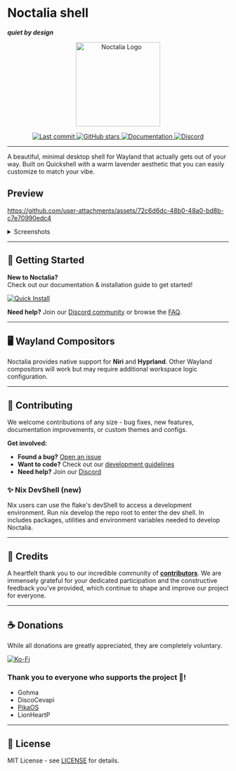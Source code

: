 # Noctalia shell

**_quiet by design_**

<p align="center">
  <img src="https://assets.noctalia.dev/noctalia-logo.svg?v=2" alt="Noctalia Logo" style="width: 192px" />
</p>

<p align="center">
  <a href="https://github.com/noctalia-dev/noctalia-shell/commits">
    <img src="https://img.shields.io/github/last-commit/noctalia-dev/noctalia-shell?style=for-the-badge&labelColor=0C0D11&color=A8AEFF&logo=git&logoColor=FFFFFF&label=commit" alt="Last commit" />
  </a>
  <a href="https://github.com/noctalia-dev/noctalia-shell/stargazers">
    <img src="https://img.shields.io/github/stars/noctalia-dev/noctalia-shell?style=for-the-badge&labelColor=0C0D11&color=A8AEFF&logo=github&logoColor=FFFFFF" alt="GitHub stars" />
  </a>
  <a href="https://docs.noctalia.dev">
    <img src="https://img.shields.io/badge/docs-A8AEFF?style=for-the-badge&logo=gitbook&logoColor=FFFFFF&labelColor=0C0D11" alt="Documentation" />
  </a>
  <a href="https://discord.noctalia.dev">
    <img src="https://img.shields.io/badge/discord-A8AEFF?style=for-the-badge&labelColor=0C0D11&logo=discord&logoColor=FFFFFF" alt="Discord" />
  </a>
</p>

---

A beautiful, minimal desktop shell for Wayland that actually gets out of your way. Built on Quickshell with a warm lavender aesthetic that you can easily customize to match your vibe.

## Preview

https://github.com/user-attachments/assets/72c6d6dc-48b0-48a0-bd8b-c7e70990edc4

<details>
<summary>Screenshots</summary>

![Dark 1](/Assets/Screenshots/noctalia-dark-1.png)
![Dark 2](/Assets/Screenshots/noctalia-dark-2.png)
![Dark 3](/Assets/Screenshots/noctalia-dark-3.png)

![Light 1](/Assets/Screenshots/noctalia-light-1.png)
![Light 2](/Assets/Screenshots/noctalia-light-2.png)
![Light 3](/Assets/Screenshots/noctalia-light-3.png)

</details>

---

## 🚀 Getting Started

**New to Noctalia?**  
Check out our documentation & installation guide to get started!

<a href="https://docs.noctalia.dev/getting-started/installation">
  <img src="https://img.shields.io/badge/⚡%20Quick%20Install-Get%20Started-A8AEFF?style=for-the-badge&logoColor=FFFFFF&labelColor=0C0D11" alt="Quick Install" />
</a>
  
  
**Need help?** Join our [Discord community](https://discord.noctalia.dev) or browse the [FAQ](https://docs.noctalia.dev/getting-started/faq/).

---

## 🖥️ Wayland Compositors

Noctalia provides native support for **Niri** and **Hyprland**. Other Wayland compositors will work but may require additional workspace logic configuration.

---

## 🤝 Contributing

We welcome contributions of any size - bug fixes, new features, documentation improvements, or custom themes and configs.

**Get involved:**
- **Found a bug?** [Open an issue](https://github.com/noctalia-dev/noctalia-shell/issues/new)
- **Want to code?** Check out our [development guidelines](https://docs.noctalia.dev/development/guideline)
- **Need help?** Join our [Discord](https://discord.noctalia.dev)

### ✨ Nix DevShell (new)

Nix users can use the flake's devShell to access a development environment. Run nix develop the repo root to enter the dev shell. In includes packages, utilities and environment variables needed to develop Noctalia.

---

## 💜 Credits

A heartfelt thank you to our incredible community of [**contributors**](https://github.com/noctalia-dev/noctalia-shell/graphs/contributors). We are immensely grateful for your dedicated participation and the constructive feedback you've provided, which continue to shape and improve our project for everyone.

---

## ☕ Donations

While all donations are greatly appreciated, they are completely voluntary.

<a href="https://ko-fi.com/lysec">
  <img src="https://img.shields.io/badge/donate-ko--fi-A8AEFF?style=for-the-badge&logo=kofi&logoColor=FFFFFF&labelColor=0C0D11" alt="Ko-Fi" />
</a>

### Thank you to everyone who supports the project 💜!
* Gohma
* DiscoCevapi
* <a href="https://pika-os.com/" target="_blank">PikaOS</a>
* LionHeartP


---

## 📄 License

MIT License - see [LICENSE](./LICENSE) for details.

